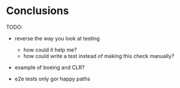 # Conclusions

TODO:

- reverse the way you look at testing

  - how could it help me?
  - how could write a test instead of making this check manually?

- example of boeing and CLR?

- e2e tests only gor happy paths
